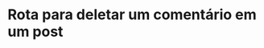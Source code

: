 #  Rota para deletar um comentário em um post

<api-endpoint openapi-path="../../specifications/shapeUpSwagger2.json" method="DELETE" endpoint="/v1/Post/{id}/deleteComment"/>